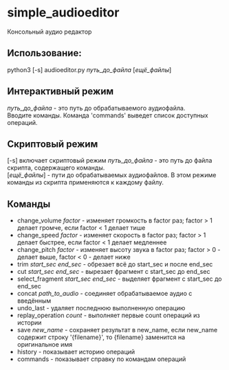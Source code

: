 # simple_audioeditor
Консольный аудио редактор  
## Использование:  
python3 [-s] audioeditor.py _путь_до_файла_ [_ещё_файлы_]
## Интерактивный режим  
_путь_до_файла_ - это путь до обрабатываемого аудиофайла.  
Вводите команды. Команда 'commands' выведет список доступных операций.  
## Скриптовый режим
[-s] включает скриптовый режим
_путь_до_файла_ - это путь до файла скрипта, содержащего команды.  
[_ещё_файлы_] - пути до обрабатываемых аудиофайлов. В этом режиме команды из скрипта применяются к каждому файлу.
## Команды
- change_volume _factor_ - изменяет громкость в factor раз; factor > 1 делает громче, если factor < 1 делает тише
- change_speed _factor_ - изменяет скорость в factor раз; factor > 1 делает быстрее, если factor < 1 делает медленнее
- change_pitch _factor_ - изменяет высоту звука в factor раз; factor > 0 - делает выше, factor < 0 - делает ниже
- trim _start_sec_ _end_sec_ - обрезает всё до start_sec и после end_sec
- cut _start_sec_ _end_sec_ - вырезает фрагмент с start_sec до end_sec
- select_fragment _start_sec_ _end_sec_ - выделяет фрагмент с start_sec до end_sec
- concat _path_to_audio_ - соединяет обрабатываемое аудио с введённым
- undo_last - удаляет последнюю выполненную операцию
- replay_operation _count_ - выполняет первые count операций из истории
- save _new_name_ - сохраняет результат в new_name, если new_name содержит строку '{filename}', то {filename} заменится на оригинальное имя
- history - показывает историю операций
- commands - показывает справку по командам операций